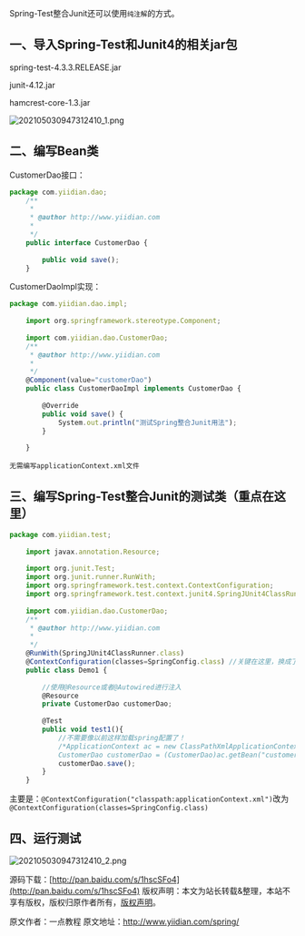 


Spring-Test整合Junit还可以使用`纯注解`的方式。

## **一、导入Spring-Test和Junit4的相关jar包**

spring-test-4.3.3.RELEASE.jar

junit-4.12.jar

hamcrest-core-1.3.jar

![202105030947312410_1.png](https://gitee.com/hezhiyuan007/java-study/raw/master/images/Spring/bee2f9be-d4fc-4761-9438-aeafe9704a55.png)

## **二、编写Bean类**

CustomerDao接口：

```js 
package com.yiidian.dao;
    /**
     * 
     * @author http://www.yiidian.com
     *
     */
    public interface CustomerDao {
    
    	public void save();
    }
```

CustomerDaoImpl实现：


```js 
package com.yiidian.dao.impl;
    
    import org.springframework.stereotype.Component;
    
    import com.yiidian.dao.CustomerDao;
    /**
     * @author http://www.yiidian.com
     *
     */
    @Component(value="customerDao")
    public class CustomerDaoImpl implements CustomerDao {
    
    	@Override
    	public void save() {
    		System.out.println("测试Spring整合Junit用法");
    	}
    
    }
```

`无需编写applicationContext.xml文件`

## **三、编写Spring-Test整合Junit的测试类（重点在这里）**


```js 
package com.yiidian.test;
    
    import javax.annotation.Resource;
    
    import org.junit.Test;
    import org.junit.runner.RunWith;
    import org.springframework.test.context.ContextConfiguration;
    import org.springframework.test.context.junit4.SpringJUnit4ClassRunner;
    
    import com.yiidian.dao.CustomerDao;
    /**
     * @author http://www.yiidian.com
     *
     */
    @RunWith(SpringJUnit4ClassRunner.class)
    @ContextConfiguration(classes=SpringConfig.class) //关键在这里，换成了配置类
    public class Demo1 {
    	
    	//使用@Resource或者@Autowired进行注入
    	@Resource
    	private CustomerDao customerDao;
    	
    	@Test
    	public void test1(){
    		//不需要像以前这样加载spring配置了！
    		/*ApplicationContext ac = new ClassPathXmlApplicationContext("applicationContext.xml");
    		CustomerDao customerDao = (CustomerDao)ac.getBean("customerDao"); */
    		customerDao.save();
    	}
    }
```

主要是：`@ContextConfiguration("classpath:applicationContext.xml")`改为`@ContextConfiguration(classes=SpringConfig.class)`

## **四、运行测试**

![202105030947312410_2.png](https://gitee.com/hezhiyuan007/java-study/raw/master/images/Spring/4c4c455a-317c-4019-81cd-e5b889c67bce.png)

源码下载：[http://pan.baidu.com/s/1hscSFo4](http://pan.baidu.com/s/1hscSFo4)
版权声明：本文为站长转载&整理，本站不享有版权，版权归原作者所有，[版权声明](https://gitee.com/hezhiyuan007/java-notes/raw/master/disclaimer.md)。




原文作者：一点教程 原文地址：http://www.yiidian.com/spring/